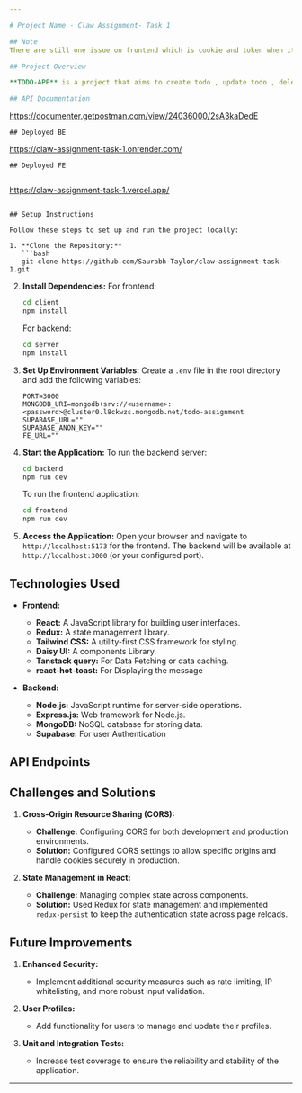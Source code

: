 ```yaml
---

# Project Name - Claw Assignment- Task 1

## Note
There are still one issue on frontend which is cookie and token when it is requesting BE , token and sessionId is not coming in request , gave already a  much time on this assignment , so i will suggest run locally , it doesnt have any issues  

## Project Overview

**TODO-APP** is a project that aims to create todo , update todo , delete todo , get sessions . Whether it's a web application, API service, or a different type of software.

## API Documentation 
```
https://documenter.getpostman.com/view/24036000/2sA3kaDedE
```
## Deployed BE 
```
https://claw-assignment-task-1.onrender.com/

```
## Deployed FE 
 
```
https://claw-assignment-task-1.vercel.app/

```

## Setup Instructions

Follow these steps to set up and run the project locally:

1. **Clone the Repository:**
   ```bash
   git clone https://github.com/Saurabh-Taylor/claw-assignment-task-1.git
   ```

2. **Install Dependencies:**
   For frontend:
   ```bash
   cd client
   npm install
   ```

   For backend:
   ```bash
   cd server
   npm install
   ```

3. **Set Up Environment Variables:**
   Create a `.env` file in the root directory and add the following variables:
   ```
   PORT=3000
   MONGODB_URI=mongodb+srv://<username>:<password>@cluster0.l8ckwzs.mongodb.net/todo-assignment
   SUPABASE_URL=""
   SUPABASE_ANON_KEY=""
   FE_URL=""
   ```

4. **Start the Application:**
   To run the backend server:
   ```bash
   cd backend
   npm run dev 
   ```

   To run the frontend application:
   ```bash
   cd frontend
   npm run dev
   ```

5. **Access the Application:**
   Open your browser and navigate to `http://localhost:5173` for the frontend. The backend will be available at `http://localhost:3000` (or your configured port).

## Technologies Used

- **Frontend:**
  - **React:** A JavaScript library for building user interfaces.
  - **Redux:** A state management library.
  - **Tailwind CSS:** A utility-first CSS framework for styling.
  - **Daisy UI:** A components Library.
  - **Tanstack query:** For Data Fetching or data caching.
  - **react-hot-toast:** For Displaying the message


- **Backend:**
  - **Node.js:** JavaScript runtime for server-side operations.
  - **Express.js:** Web framework for Node.js.
  - **MongoDB:** NoSQL database for storing data.
  - **Supabase:** For user Authentication


## API Endpoints



## Challenges and Solutions

1. **Cross-Origin Resource Sharing (CORS):**
   - **Challenge:** Configuring CORS for both development and production environments.
   - **Solution:** Configured CORS settings to allow specific origins and handle cookies securely in production.

2. **State Management in React:**
   - **Challenge:** Managing complex state across components.
   - **Solution:** Used Redux for state management and implemented `redux-persist` to keep the authentication state across page reloads.

## Future Improvements

1. **Enhanced Security:**
   - Implement additional security measures such as rate limiting, IP whitelisting, and more robust input validation.

2. **User Profiles:**
   - Add functionality for users to manage and update their profiles.

3. **Unit and Integration Tests:**
   - Increase test coverage to ensure the reliability and stability of the application.



---
```


